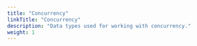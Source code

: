 ```yaml
---
title: "Concurrency"
linkTitle: "Concurrency"
description: "Data types used for working with concurrency."
weight: 1
---
```

